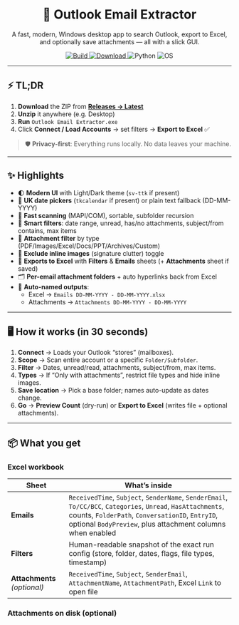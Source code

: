 <!--
  README for: Outlook Email Extractor
  ⚠️ Replace OWNER/REPO in badges/links with your GitHub org+repo.
-->

<h1 align="center">📧 Outlook Email Extractor</h1>

<p align="center">
  A fast, modern, Windows desktop app to search Outlook, export to Excel, and optionally save attachments — all with a slick GUI.
</p>

<p align="center">
  <a href="https://github.com/OWNER/REPO/actions">
    <img alt="Build" src="https://img.shields.io/github/actions/workflow/status/OWNER/REPO/build.yml?branch=main&label=Build&logo=githubactions">
  </a>
  <a href="https://github.com/OWNER/REPO/releases/latest">
    <img alt="Download" src="https://img.shields.io/github/v/release/OWNER/REPO?display_name=release&sort=semver&label=Latest%20Release&logo=github">
  </a>
  <img alt="Python" src="https://img.shields.io/badge/Python-3.12-3776AB?logo=python&logoColor=white">
  <img alt="OS" src="https://img.shields.io/badge/Windows-10%2F11-0078D6?logo=windows&logoColor=white">
</p>

---

## ⚡ TL;DR

1. **Download** the ZIP from **[Releases → Latest](https://github.com/OWNER/REPO/releases/latest)**  
2. **Unzip** it anywhere (e.g. Desktop)  
3. **Run** `Outlook Email Extractor.exe`  
4. Click **Connect / Load Accounts** → set filters → **Export to Excel** ✅

> 🛡️ **Privacy-first**: Everything runs locally. No data leaves your machine.

---

## ✨ Highlights

- 🌓 **Modern UI** with Light/Dark theme (`sv-ttk` if present)
- 📅 **UK date pickers** (`tkcalendar` if present) or plain text fallback (DD-MM-YYYY)
- 🧵 **Fast scanning** (MAPI/COM), sortable, subfolder recursion
- 🧲 **Smart filters**: date range, unread, has/no attachments, subject/from contains, max items
- 🧰 **Attachment filter** by type (PDF/Images/Excel/Docs/PPT/Archives/Custom)
- 🧽 **Exclude inline images** (signature clutter) toggle
- 💾 **Exports to Excel** with **Filters** & **Emails** sheets (+ **Attachments** sheet if saved)
- 🗂️ **Per-email attachment folders** + auto hyperlinks back from Excel
- 🧠 **Auto-named outputs**:  
  - Excel → `Emails DD-MM-YYYY - DD-MM-YYYY.xlsx`  
  - Attachments → `Attachments DD-MM-YYYY - DD-MM-YYYY`

---

## 🖥️ How it works (in 30 seconds)

1. **Connect** → Loads your Outlook “stores” (mailboxes).  
2. **Scope** → Scan entire account or a specific `Folder/Subfolder`.  
3. **Filter** → Dates, unread/read, attachments, subject/from, max items.  
4. **Types** → If “Only with attachments”, restrict file types and hide inline images.  
5. **Save location** → Pick a base folder; names auto-update as dates change.  
6. **Go** → **Preview Count** (dry-run) or **Export to Excel** (writes file + optional attachments).

---

## 📦 What you get

### Excel workbook

| Sheet       | What’s inside                                                                                           |
|-------------|----------------------------------------------------------------------------------------------------------|
| **Emails**  | `ReceivedTime`, `Subject`, `SenderName`, `SenderEmail`, `To/CC/BCC`, `Categories`, `Unread`, `HasAttachments`, counts, `FolderPath`, `ConversationID`, `EntryID`, optional `BodyPreview`, plus attachment columns when enabled |
| **Filters** | Human-readable snapshot of the exact run config (store, folder, dates, flags, file types, timestamp)     |
| **Attachments** *(optional)* | `ReceivedTime`, `Subject`, `SenderEmail`, `AttachmentName`, `AttachmentPath`, Excel `Link` to open file |

### Attachments on disk (optional)

